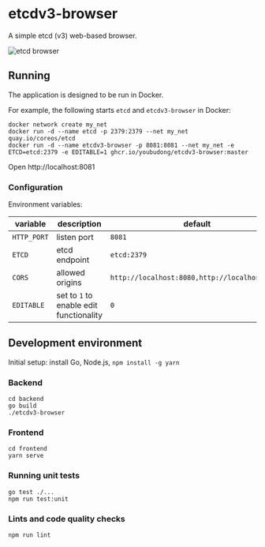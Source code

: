 # etcdv3-browser

A simple etcd (v3) web-based browser.

![etcd browser](https://rustyx.org/temp/etcdv3-browser.png)

## Running

The application is designed to be run in Docker.

For example, the following starts `etcd` and `etcdv3-browser` in Docker:

```
docker network create my_net
docker run -d --name etcd -p 2379:2379 --net my_net quay.io/coreos/etcd
docker run -d --name etcdv3-browser -p 8081:8081 --net my_net -e ETCD=etcd:2379 -e EDITABLE=1 ghcr.io/youbudong/etcdv3-browser:master
```

Open http://localhost:8081

### Configuration

Environment variables:

| variable    | description                             | default                                       |
| ----------- | --------------------------------------- | --------------------------------------------- |
| `HTTP_PORT` | listen port                             | `8081`                                        |
| `ETCD`      | etcd endpoint                           | `etcd:2379`                                   |
| `CORS`      | allowed origins                         | `http://localhost:8080,http://localhost:8081` |
| `EDITABLE`  | set to `1` to enable edit functionality | `0`                                           |

## Development environment

Initial setup: install Go, Node.js, `npm install -g yarn`

### Backend

```
cd backend
go build
./etcdv3-browser
```

### Frontend

```
cd frontend
yarn serve
```

### Running unit tests

```
go test ./...
npm run test:unit
```

### Lints and code quality checks

```
npm run lint
```
